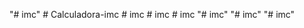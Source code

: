"# imc" 
#   C a l c u l a d o r a - i m c  
 #   i m c  
 #   i m c  
 #   i m c  
 "# imc" 
"# imc" 
"# imc" 
